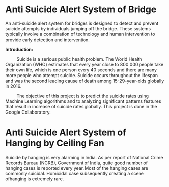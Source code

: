 # Anti Suicide Alert System of Bridge 
An anti-suicide alert system for bridges is designed to detect and prevent suicide attempts by individuals jumping off the bridge. These systems typically involve a combination of technology and human intervention to provide early detection and intervention.

**Introduction:**

&nbsp;&nbsp;&nbsp;&nbsp;&nbsp;&nbsp;&nbsp;&nbsp;&nbsp;Suicide is a serious public health problem. The World Health Organization (WHO) estimates that every year close to 800 000 people take their own life, which is one person every 40 seconds and there are many more people who attempt suicide. Suicide occurs throughout the lifespan and was the second leading cause of death among 15-29-year-olds globally in 2016.

&nbsp;&nbsp;&nbsp;&nbsp;&nbsp;&nbsp;&nbsp;&nbsp;&nbsp;The objective of this project is to predict the suicide rates using Machine Learning algorithms and to analyzing significant patterns features that result in increase of suicide rates globally. This project is done in the Google Collaboratory.

# Anti Suicide Alert System of Hanging by Ceiling Fan 
 Suicide by hanging is very alarming in India. As per report of National Crime Records Bureau (NCRB),
Government of India, quite good number of hanging cases is reported every year. Most of the hanging  cases are commonly suicidal. Homicidal case subsequently creating a scene ofhanging is extremely rare. 